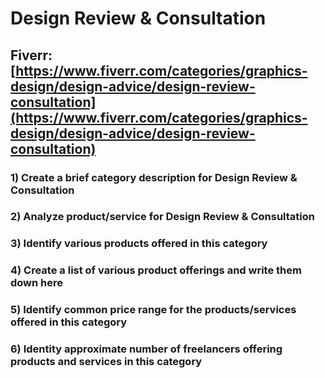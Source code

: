 # Design Review & Consultation
## Fiverr: [https://www.fiverr.com/categories/graphics-design/design-advice/design-review-consultation](https://www.fiverr.com/categories/graphics-design/design-advice/design-review-consultation)
### 1) Create a brief category description for Design Review & Consultation
### 2) Analyze product/service for Design Review & Consultation
### 3) Identify various products offered in this category
### 4) Create a list of various product offerings and write them down here
### 5) Identify common price range for the products/services offered in this category
### 6) Identity approximate number of freelancers offering products and services in this category
